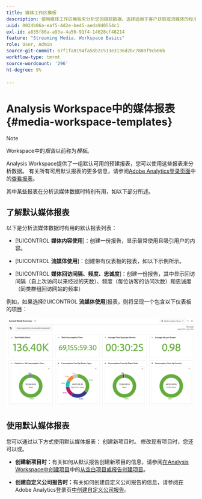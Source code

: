 ```yaml
---
title: 媒体工作区模板
description: 使用媒体工作区模板来分析您的跟踪数据。选择适用于客户获取或流媒体的标准模板或创建您自己的自定义模板。
uuid: 0024b06a-eaf5-4d2e-be45-aeda9d0554c1
exl-id: a835f86a-a93a-4a56-91f4-14628cf48214
feature: "Streaming Media, Workspace Basics"
role: User, Admin
source-git-commit: 67f1fa8194fa58b2c513e3136d2bc7880f9cb06b
workflow-type: tm+mt
source-wordcount: '296'
ht-degree: 9%

---
```


# Analysis Workspace中的媒体报表 {#media-workspace-templates}

>[!NOTE]
>
>Workspace中的&#x200B;*报告*&#x200B;以前称为&#x200B;*模板*。

Analysis Workspace提供了一组默认可用的预建报表，您可以使用这些报表来分析数据。 有关所有可用默认报表的更多信息，请参阅[Adobe Analytics登录页面](https://experienceleague.adobe.com/docs/analytics/analyze/landing.html?lang=zh-Hans#menus)中的[查看报表](https://experienceleague.adobe.com/docs/analytics/analyze/landing.html?lang=zh-hans)。

其中某些报表在分析流媒体数据时特别有用，如以下部分所述。

## 了解默认媒体报表

以下是分析流媒体数据时有用的默认报表列表：

* [!UICONTROL **媒体内容使用**]：创建一份报告，显示最常使用且吸引用户的内容。

* [!UICONTROL **流媒体使用**]：创建带有仪表板的报表，如以下示例所示。

* [!UICONTROL **媒体回访间隔、频度、忠诚度**]：创建一份报告，其中显示回访间隔（自上次访问以来经过的天数）、频度（每位访客的访问次数）和忠诚度（同类群组回访网站的频率）

例如，如果选择&#x200B;[!UICONTROL **流媒体使用**]&#x200B;报表，则将呈现一个包含以下仪表板的项目：

![](/help/reporting/assets/aa-workspace.png)

## 使用默认媒体报表

您可以通过以下方式使用默认媒体报表：
创建新项目时。 修改现有项目时，您还可以或。

* **创建新项目时：**&#x200B;有关如何从默认报告创建新项目的信息，请参阅[在Analysis Workspace中创建项目](https://experienceleague.adobe.com/docs/analytics/analyze/analysis-workspace/build-workspace-project/create-projects.html?lang=zh-Hans#create-a-project-from-a-blank-project-or-a-report)中的[从空白项目或报告创建项目](https://experienceleague.adobe.com/docs/analytics/analyze/analysis-workspace/build-workspace-project/create-projects.html?lang=zh-Hans#create-a-project-from-a-blank-project-or-a-report)。

* **创建自定义公司报告时：**&#x200B;有关如何创建自定义公司报告的信息，请参阅[在](https://experienceleague.adobe.com/docs/analytics/analyze/landing.html?lang=zh-Hans#company-report)Adobe Analytics登录页[中创建自定义公司报告](https://experienceleague.adobe.com/docs/analytics/analyze/landing.html?lang=zh-hans)。
